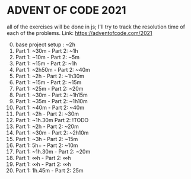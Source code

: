 # ADVENT OF CODE 2021

all of the exercises will be done in js; I'll try to track the resolution time of each of the problems. Link: https://adventofcode.com/2021

0. base project setup : ~2h
1. Part 1: ~30m - Part 2: ~1h
2. Part 1: ~10m - Part 2: ~5m
3. Part 1: ~15m - Part 2: ~1h
4. Part 1: ~2h50m - Part 2: ~40m
5. Part 1: ~2h - Part 2: ~1h30m
6. Part 1: ~15m - Part 2: ~15m
7. Part 1: ~25m - Part 2: ~20m
8. Part 1: ~30m - Part 2: ~1h15m
9. Part 1: ~35m - Part 2: ~1h10m
10. Part 1: ~40m - Part 2: ~40m
11. Part 1: ~2h - Part 2: ~30m
12. Part 1: ~1h.30m Part 2: !TODO
13. Part 1: ~2h - Part 2: ~20m
14. Part 1: ~30m - Part 2: ~2h10m
15. Part 1: ~3h - Part 2: ~15m
16. Part 1: 5h+ - Part 2: ~10m 
17. Part 1: ~1h.30m - Part 2: ~20m
18. Part 1: ∞h - Part 2: ∞h
19. Part 1: ∞h - Part 2: ∞h
20. Part 1: 1h.45m - Part 2: 25m